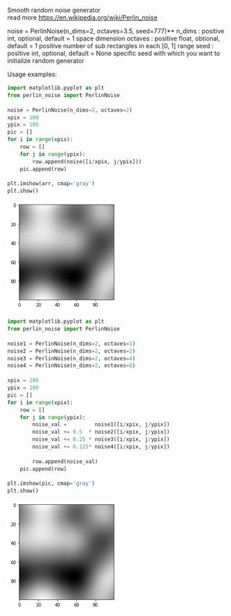 Smooth random noise generator  
read more https://en.wikipedia.org/wiki/Perlin_noise  


noise = PerlinNoise(n_dims=2, octaves=3.5, seed=777)**
   n_dims : positive int, optional, default = 1
       space dimension
   octaves : positive float, obtional, default = 1
       positive number of sub rectangles in each [0, 1] range
   seed : positive int, optional, default = None
       specific seed with which you want to initialize random generator

Usage examples:
```python
import matplotlib.pyplot as plt
from perlin_noise import PerlinNoise

noise = PerlinNoise(n_dims=2, octaves=2)
xpix = 100
ypix = 100
pic = []
for i in range(xpix):
    row = []
    for j in range(ypix):
        row.append(noise([i/xpix, j/ypix]))
    pic.append(row)

plt.imshow(arr, cmap='gray')
plt.show()
```
![png](pics/output_4_0.png)

```python
import matplotlib.pyplot as plt
from perlin_noise import PerlinNoise

noise1 = PerlinNoise(n_dims=2, octaves=1)
noise2 = PerlinNoise(n_dims=2, octaves=2)
noise3 = PerlinNoise(n_dims=2, octaves=4)
noise4 = PerlinNoise(n_dims=2, octaves=8)

xpix = 100
ypix = 100
pic = []
for i in range(xpix):
    row = []
    for j in range(ypix):
        noise_val =         noise1([i/xpix, j/ypix])
        noise_val += 0.5  * noise2([i/xpix, j/ypix])
        noise_val += 0.25 * noise3([i/xpix, j/ypix])
        noise_val += 0.125* noise4([i/xpix, j/ypix])

        row.append(noise_val)
    pic.append(row)

plt.imshow(pic, cmap='gray')
plt.show()
```

![png](pics/output_4_0.png)
